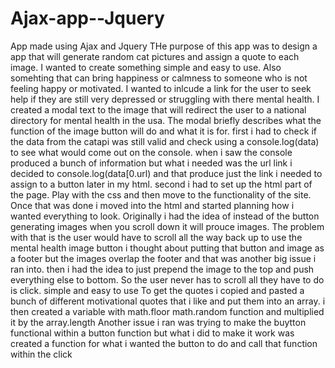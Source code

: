 # Ajax-app--Jquery
App made using Ajax and Jquery 
THe purpose of this app was to design a app that will generate random cat pictures and assign a quote to each image.
I wanted to create something simple and easy to use. Also somehting that can bring happiness or calmness to someone who is not feeling happy or motivated.
I wanted to inlcude a link for the user to seek help if they are still very depressed or struggling with there mental health.
I created a modal text to the image that will redirect the user to a national directory for mental health in the usa.
The modal briefly describes what the function of the image button will do and what it is for.
first i had to check if the data from the catapi was still valid and check using a console.log(data) to see what would come out on the console.
when i saw the console produced a bunch of information but what i needed was the url link i decided to console.log(data[0.url) and that produce just the link i needed to assign to a button later in my html.
second i had to set up the html part of the page. Play with the css and then move to the functionality of the site.
Once that was done i moved into the html and started planning how i wanted everything to look.
Originally i had the idea of instead of the button generating images when you scroll down it will prouce images. 
The problem with that is the user would have to scroll all the way back up to use the mental health image button 
i thought about putting that button and image as a footer but the images overlap the footer and that was another big issue i ran into.
then i had the idea to just prepend the image to the top and push everything else to bottom. So the user never has to scroll all they have to do is click. simple and easy to use 
To get the quotes i copied and pasted a bunch of different motivational quotes that i like and put them into an array. i then created a variable with math.floor math.random function and multiplied it by the array.length
Another issue i ran was trying to make the buytton functional within a button function but what i did to make it work was created a function for what i wanted the button to do and call that function within the click 
